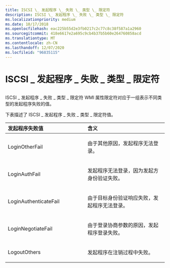 ```yaml
---
title: ISCSI \_ 发起程序 \_ 失败 \_ 类型 \_ 限定符
description: ISCSI \_ 发起程序 \_ 失败 \_ 类型 \_ 限定符
ms.localizationpriority: medium
ms.date: 10/17/2018
ms.openlocfilehash: eac225b55d2e3fb0217c2c77c8c38f587a1a2960
ms.sourcegitcommit: 418e6617e2a695c9cb4b37b5b60e264760858acd
ms.translationtype: MT
ms.contentlocale: zh-CN
ms.lasthandoff: 12/07/2020
ms.locfileid: "96835115"
---
```

# <a name="iscsi_initiator_failure_type_qualifiers"></a>ISCSI \_ 发起程序 \_ 失败 \_ 类型 \_ 限定符


## <span id="ddk_iscsi_initiator_failure_type_qualifiers_kr"></span><span id="DDK_ISCSI_INITIATOR_FAILURE_TYPE_QUALIFIERS_KR"></span>


ISCSI \_ 发起程序 \_ 失败 \_ 类型 \_ 限定符 WMI 属性限定符对应于一组表示不同类型的发起程序失败的值。

下表描述了 ISCSI \_ 发起程序 \_ 失败 \_ 类型 \_ 限定符值。

<table>
<colgroup>
<col width="50%" />
<col width="50%" />
</colgroup>
<thead>
<tr class="header">
<th align="left">发起程序失败值</th>
<th align="left">含义</th>
</tr>
</thead>
<tbody>
<tr class="odd">
<td align="left"><p>LoginOtherFail</p></td>
<td align="left"><p>由于其他原因，发起程序无法登录。</p></td>
</tr>
<tr class="even">
<td align="left"><p>LoginAuthFail</p></td>
<td align="left"><p>发起程序无法登录，因为发起方身份验证失败。</p></td>
</tr>
<tr class="odd">
<td align="left"><p>LoginAuthenticateFail</p></td>
<td align="left"><p>由于目标身份验证响应失败，发起程序无法登录。</p></td>
</tr>
<tr class="even">
<td align="left"><p>LoginNegotiateFail</p></td>
<td align="left"><p>由于登录协商参数的原因，发起程序登录失败。</p></td>
</tr>
<tr class="odd">
<td align="left"><p>LogoutOthers</p></td>
<td align="left"><p>发起程序在注销过程中失败。</p></td>
</tr>
</tbody>
</table>

 

 

 





